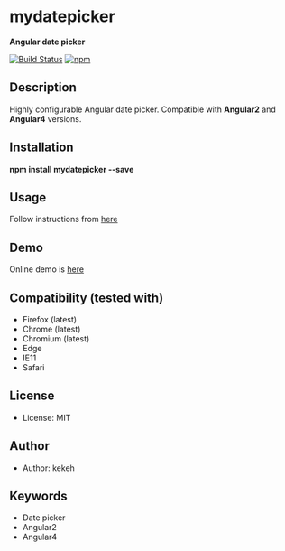 # mydatepicker

**Angular date picker**

[![Build Status](https://travis-ci.org/poltorak/mydatepicker.svg?branch=master)](https://travis-ci.org/poltorak/mydatepicker)
[![npm](https://img.shields.io/npm/v/mydatepicker-poltorak.svg?maxAge=2592000?style=flat-square)](https://www.npmjs.com/package/mydatepicker-poltorak)

## Description
Highly configurable Angular date picker. Compatible with __Angular2__ and __Angular4__ versions.

## Installation

__npm install mydatepicker --save__

## Usage

Follow instructions from [here](https://github.com/kekeh/mydatepicker/blob/master/README.md)

## Demo
Online demo is [here](http://kekeh.github.io/mydatepicker)

## Compatibility (tested with)
* Firefox (latest)
* Chrome (latest)
* Chromium (latest)
* Edge
* IE11
* Safari

## License
* License: MIT

## Author
* Author: kekeh

## Keywords
* Date picker
* Angular2
* Angular4

